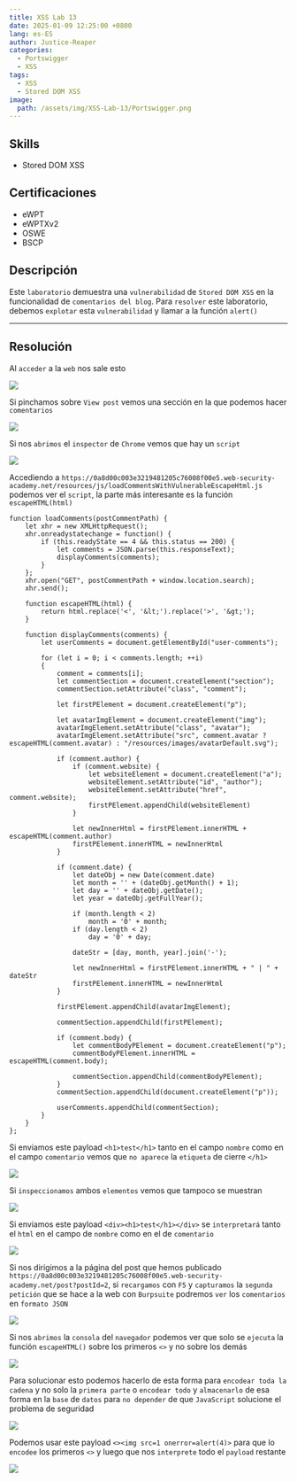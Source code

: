 ```yaml
---
title: XSS Lab 13
date: 2025-01-09 12:25:00 +0800
lang: es-ES
author: Justice-Reaper
categories:
  - Portswigger
  - XSS
tags:
  - XSS
  - Stored DOM XSS
image:
  path: /assets/img/XSS-Lab-13/Portswigger.png
---
```


## Skills

- Stored DOM XSS

## Certificaciones

- eWPT
- eWPTXv2
- OSWE
- BSCP
  
## Descripción

Este `laboratorio` demuestra una `vulnerabilidad` de `Stored DOM XSS` en la funcionalidad de `comentarios del blog`. Para `resolver` este laboratorio, debemos `explotar` esta `vulnerabilidad` y llamar a la función `alert()`

---
## Resolución

Al `acceder` a la `web` nos sale esto

![](/assets/img/XSS-Lab-13/image_1.png)

Si pinchamos sobre `View post` vemos una sección en la que podemos hacer `comentarios`

![](/assets/img/XSS-Lab-13/image_2.png)

Si nos `abrimos` el `inspector` de `Chrome` vemos que hay un `script` 

![](/assets/img/XSS-Lab-13/image_3.png)

Accediendo a `https://0a8d00c003e3219481205c76008f00e5.web-security-academy.net/resources/js/loadCommentsWithVulnerableEscapeHtml.js` podemos ver el `script`, la parte más interesante es la función `escapeHTML(html)`

```
function loadComments(postCommentPath) {
    let xhr = new XMLHttpRequest();
    xhr.onreadystatechange = function() {
        if (this.readyState == 4 && this.status == 200) {
            let comments = JSON.parse(this.responseText);
            displayComments(comments);
        }
    };
    xhr.open("GET", postCommentPath + window.location.search);
    xhr.send();

    function escapeHTML(html) {
        return html.replace('<', '&lt;').replace('>', '&gt;');
    }

    function displayComments(comments) {
        let userComments = document.getElementById("user-comments");

        for (let i = 0; i < comments.length; ++i)
        {
            comment = comments[i];
            let commentSection = document.createElement("section");
            commentSection.setAttribute("class", "comment");

            let firstPElement = document.createElement("p");

            let avatarImgElement = document.createElement("img");
            avatarImgElement.setAttribute("class", "avatar");
            avatarImgElement.setAttribute("src", comment.avatar ? escapeHTML(comment.avatar) : "/resources/images/avatarDefault.svg");

            if (comment.author) {
                if (comment.website) {
                    let websiteElement = document.createElement("a");
                    websiteElement.setAttribute("id", "author");
                    websiteElement.setAttribute("href", comment.website);
                    firstPElement.appendChild(websiteElement)
                }

                let newInnerHtml = firstPElement.innerHTML + escapeHTML(comment.author)
                firstPElement.innerHTML = newInnerHtml
            }

            if (comment.date) {
                let dateObj = new Date(comment.date)
                let month = '' + (dateObj.getMonth() + 1);
                let day = '' + dateObj.getDate();
                let year = dateObj.getFullYear();

                if (month.length < 2)
                    month = '0' + month;
                if (day.length < 2)
                    day = '0' + day;

                dateStr = [day, month, year].join('-');

                let newInnerHtml = firstPElement.innerHTML + " | " + dateStr
                firstPElement.innerHTML = newInnerHtml
            }

            firstPElement.appendChild(avatarImgElement);

            commentSection.appendChild(firstPElement);

            if (comment.body) {
                let commentBodyPElement = document.createElement("p");
                commentBodyPElement.innerHTML = escapeHTML(comment.body);

                commentSection.appendChild(commentBodyPElement);
            }
            commentSection.appendChild(document.createElement("p"));

            userComments.appendChild(commentSection);
        }
    }
};
```

Si enviamos este payload `<h1>test</h1>` tanto en el campo `nombre` como en el campo `comentario` vemos que `no aparece` la `etiqueta` de cierre `</h1>`

![](/assets/img/XSS-Lab-13/image_4.png)

Si `inspeccionamos` ambos `elementos` vemos que tampoco se muestran

![](/assets/img/XSS-Lab-13/image_5.png)

Si enviamos este payload `<div><h1>test</h1></div>` se `interpretará` tanto el `html` en el campo de `nombre` como en el de `comentario`

![](/assets/img/XSS-Lab-13/image_6.png)

Si nos dirigimos a la página del post que hemos publicado `https://0a8d00c003e3219481205c76008f00e5.web-security-academy.net/post?postId=2`, si `recargamos` con `F5` y `capturamos` la `segunda petición` que se hace a la web con `Burpsuite` podremos `ver` los `comentarios` en `formato JSON`

![](/assets/img/XSS-Lab-13/image_7.png)

Si nos `abrimos` la `consola` del `navegador` podemos ver que solo se `ejecuta` la función `escapeHTML()` sobre los primeros `<>` y no sobre los demás

![](/assets/img/XSS-Lab-13/image_8.png)

Para solucionar esto podemos hacerlo de esta forma para `encodear toda la cadena` y no solo la `primera parte` o `encodear todo` y `almacenarlo` de esa forma en la `base` de `datos` para `no depender` de que `JavaScript` solucione el problema de seguridad

![](/assets/img/XSS-Lab-13/image_9.png)

Podemos usar este payload `<><img src=1 onerror=alert(4)>` para que lo `encodee` los primeros `<>` y luego que nos `interprete` todo el `payload` restante

![](/assets/img/XSS-Lab-13/image_10.png)

